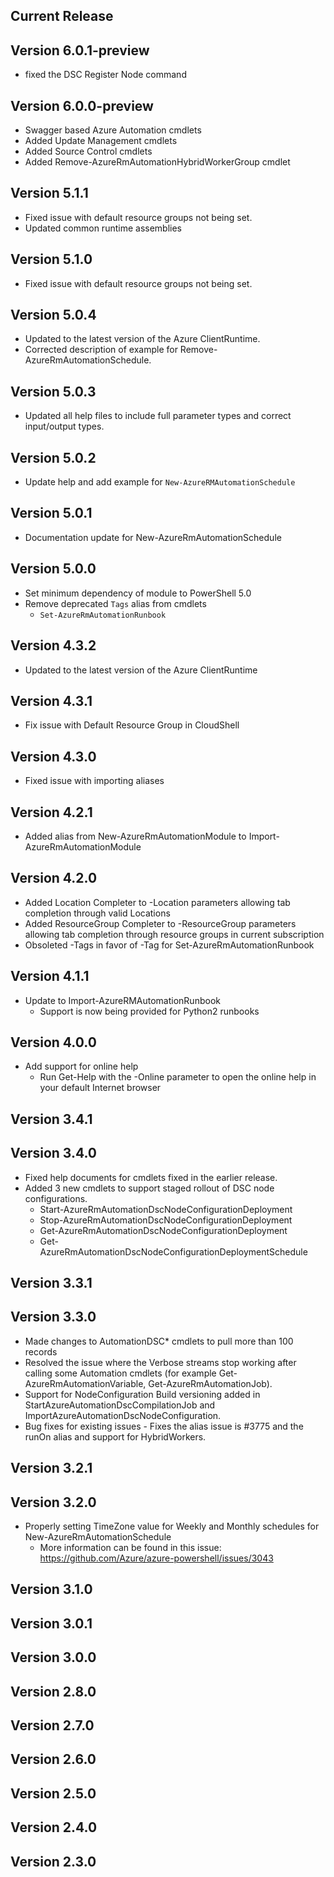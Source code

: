 <!--
    Please leave this section at the top of the change log.

    Changes for the current release should go under the section titled "Current Release", and should adhere to the following format:

    ## Current Release
    * Overview of change #1
        - Additional information about change #1
    * Overview of change #2
        - Additional information about change #2
        - Additional information about change #2
    * Overview of change #3
    * Overview of change #4
        - Additional information about change #4

    ## YYYY.MM.DD - Version X.Y.Z (Previous Release)
    * Overview of change #1
        - Additional information about change #1
-->
## Current Release

## Version 6.0.1-preview
* fixed the DSC Register Node command

## Version 6.0.0-preview
* Swagger based Azure Automation cmdlets
* Added Update Management cmdlets
* Added Source Control cmdlets
* Added Remove-AzureRmAutomationHybridWorkerGroup  cmdlet

## Version 5.1.1
* Fixed issue with default resource groups not being set.
* Updated common runtime assemblies

## Version 5.1.0
* Fixed issue with default resource groups not being set.

## Version 5.0.4
* Updated to the latest version of the Azure ClientRuntime.
* Corrected description of example for Remove-AzureRmAutomationSchedule.

## Version 5.0.3
* Updated all help files to include full parameter types and correct input/output types.

## Version 5.0.2
* Update help and add example for `New-AzureRMAutomationSchedule`

## Version 5.0.1
* Documentation update for New-AzureRmAutomationSchedule

## Version 5.0.0
* Set minimum dependency of module to PowerShell 5.0
* Remove deprecated `Tags` alias from cmdlets
    - `Set-AzureRmAutomationRunbook`

## Version 4.3.2
* Updated to the latest version of the Azure ClientRuntime

## Version 4.3.1
* Fix issue with Default Resource Group in CloudShell

## Version 4.3.0
* Fixed issue with importing aliases

## Version 4.2.1
* Added alias from New-AzureRmAutomationModule to Import-AzureRmAutomationModule

## Version 4.2.0
* Added Location Completer to -Location parameters allowing tab completion through valid Locations
* Added ResourceGroup Completer to -ResourceGroup parameters allowing tab completion through resource groups in current subscription
* Obsoleted -Tags in favor of -Tag for Set-AzureRmAutomationRunbook

## Version 4.1.1
* Update to Import-AzureRMAutomationRunbook
    - Support is now being provided for Python2 runbooks

## Version 4.0.0
* Add support for online help
    - Run Get-Help with the -Online parameter to open the online help in your default Internet browser

## Version 3.4.1

## Version 3.4.0
* Fixed help documents for cmdlets fixed in the earlier release.
* Added 3 new cmdlets to support staged rollout of DSC node configurations.
	- Start-AzureRmAutomationDscNodeConfigurationDeployment
	- Stop-AzureRmAutomationDscNodeConfigurationDeployment
	- Get-AzureRmAutomationDscNodeConfigurationDeployment
	- Get-AzureRmAutomationDscNodeConfigurationDeploymentSchedule

## Version 3.3.1

## Version 3.3.0
* Made changes to AutomationDSC* cmdlets to pull more than 100 records
* Resolved the issue where the Verbose streams stop working after calling some Automation cmdlets (for example Get-AzureRmAutomationVariable, Get-AzureRmAutomationJob).
* Support for NodeConfiguration Build versioning added in StartAzureAutomationDscCompilationJob and ImportAzureAutomationDscNodeConfiguration.
* Bug fixes for existing issues - Fixes the alias issue is #3775 and the runOn alias and support for HybridWorkers.

## Version 3.2.1

## Version 3.2.0
* Properly setting TimeZone value for Weekly and Monthly schedules for New-AzureRmAutomationSchedule
    - More information can be found in this issue: https://github.com/Azure/azure-powershell/issues/3043

## Version 3.1.0

## Version 3.0.1

## Version 3.0.0

## Version 2.8.0

## Version 2.7.0

## Version 2.6.0

## Version 2.5.0

## Version 2.4.0

## Version 2.3.0
